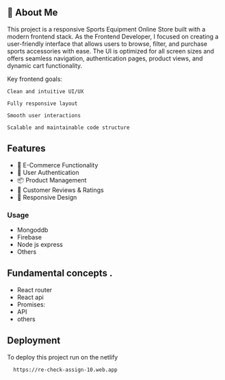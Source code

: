 
## 🚀 About Me
This project is a responsive Sports Equipment Online Store built with a modern frontend stack. As the Frontend Developer, I focused on creating a user-friendly interface that allows users to browse, filter, and purchase sports accessories with ease. The UI is optimized for all screen sizes and offers seamless navigation, authentication pages, product views, and dynamic cart functionality.

Key frontend goals:

    Clean and intuitive UI/UX

    Fully responsive layout

    Smooth user interactions

    Scalable and maintainable code structure


## Features

- 🛒 E-Commerce Functionality
- 🔐 User Authentication
- 📦 Product Management 
- 📝 Customer Reviews & Ratings
- 📱 Responsive Design


 






### Usage
- Mongoddb
- Firebase
- Node js express
- Others



## Fundamental concepts .


- React router
- React api
- Promises:
- API
- others 




## Deployment

To deploy this project run on the netlify

```bash
  https://re-check-assign-10.web.app
```

